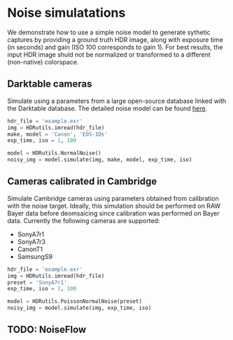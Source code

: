 # Noise simulatations
We demonstrate how to use a simple noise model to generate sythetic captures by providing a ground truth HDR image, along with exposure time (in seconds) and gain (ISO 100 corresponds to gain 1). For best results, the input HDR image shuld not be normalized or transformed to a different (non-native) colorspace.

## Darktable cameras
Simulate using a parameters from a large open-source database linked with the Darktable database. The detailed noise model can be found [here](https://www.darktable.org/2012/12/profiling-sensor-and-photon-noise/).

```python
hdr_file = 'example.exr'
img = HDRutils.imread(hdr_file)
make, model = 'Canon', 'EOS-1Ds'
exp_time, iso = 1, 100

model = HDRutils.NormalNoise()
noisy_img = model.simulate(img, make, model, exp_time, iso)
```

## Cameras calibrated in Cambridge
Simulate Cambridge cameras using parameters obtained from calibration with the noise target. Ideally, this simulation should be performed on RAW Bayer data before deomsaicing since calibration was performed on Bayer data. Currently the following cameras are supported:
- SonyA7r1
- SonyA7r3
- CanonT1
- SamsungS9

```python
hdr_file = 'example.exr'
img = HDRutils.imread(hdr_file)
preset = 'SonyA7r1'
exp_time, iso = 1, 100

model = HDRutils.PoissonNormalNoise(preset)
noisy_img = model.simulate(img, exp_time, iso)
```

## TODO: NoiseFlow
